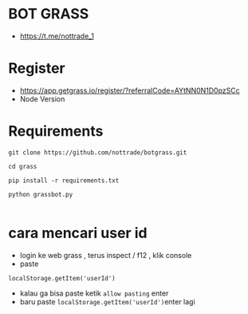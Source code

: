 # BOT GRASS
- https://t.me/nottrade_1

# Register
- https://app.getgrass.io/register/?referralCode=AYtNN0N1D0pzSCc
- Node Version


# Requirements

```
git clone https://github.com/nottrade/botgrass.git
```
```
cd grass
```
```
pip install -r requirements.txt
```
```
python grassbot.py
```
```
```
# cara mencari user id
- login ke web grass , terus inspect / f12 ,  klik console
- paste
``` 
localStorage.getItem('userId')
```
- kalau ga bisa paste ketik ```allow pasting``` enter
- baru paste ```localStorage.getItem('userId')```enter lagi
